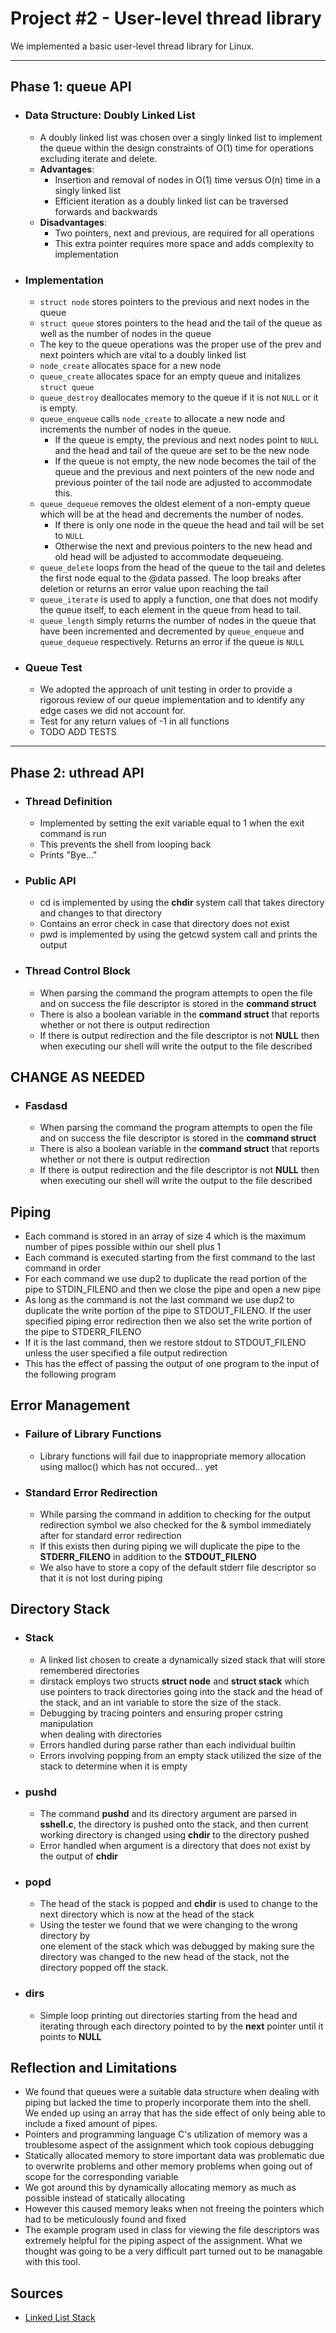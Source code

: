# Project #2 - User-level thread library #  

We implemented a basic user-level thread library for Linux.

___

## Phase 1: queue API ##

* ### Data Structure: Doubly Linked List ###

  * A doubly linked list was chosen over a singly linked list to implement the
    queue within the design constraints of O(1) time for operations excluding
    iterate and delete.
  * **Advantages**:
    * Insertion and removal of nodes in O(1) time versus O(n) time in a singly
      linked list
    * Efficient iteration as a doubly linked list can be traversed forwards and
      backwards
  * **Disadvantages**:
    * Two pointers, next and previous, are required for all operations
    * This extra pointer requires more space and adds complexity to
      implementation

* ### Implementation ###

  * `struct node`  stores pointers to the previous and next nodes in the queue
  * `struct queue` stores pointers to the head and the tail of the queue as well
    as the number of nodes in the queue
  * The key to the queue operations was the proper use of the prev and next
    pointers which are vital to a doubly linked list  
  * `node_create` allocates space for a new node
  * `queue_create` allocates space for an empty queue and initalizes `struct
    queue`
  * `queue_destroy` deallocates memory to the queue if it is not `NULL` or it is
    empty.
  * `queue_enqueue` calls `node_create` to allocate a new node and increments
    the number of nodes in the queue.
    * If the queue is empty, the previous and next nodes point to `NULL` and the
      head and tail of the queue are set to be the new node
    * If the queue is not empty, the new node becomes the tail of the queue and
      the previous and next pointers of the new node and previous pointer of the
      tail node are adjusted to accommodate this.  
  * `queue_dequeue` removes the oldest element of a non-empty queue which will
    be at the head and decrements the number of nodes.
    * If there is only one node in the queue the head and tail will be set to
        `NULL`
    * Otherwise the next and previous pointers to the new head and old head will
        be adjusted to accommodate dequeueing.
  * `queue_delete` loops from the head of the queue to the tail and deletes the
    first node equal to the @data passed. The loop breaks after deletion or
    returns an error value upon reaching the tail
  * `queue_iterate` is used to apply a function, one that does not modify the
    queue itself, to each element in the queue from head to tail.
  * `queue_length` simply returns the number of nodes in the queue that have
    been incremented and decremented by `queue_enqueue` and `queue_dequeue`
    respectively. Returns an error if the queue is `NULL`

* ### Queue Test ###  

  * We adopted the approach of unit testing in order to provide a rigorous
    review of our queue implementation and to identify any edge cases we did not
    account for.
  * Test for any return values of -1 in all functions
  * TODO ADD TESTS  

___

## Phase 2: uthread API ##

* ### Thread Definition  ###

  * Implemented by setting the exit variable equal to 1 when the exit command is
    run
  * This prevents the shell from looping back  
  * Prints "Bye..."  

* ### Public API ###

  * cd is implemented by using the **chdir** system call that takes directory
    and changes to that directory  
  * Contains an error check in case that directory does not exist
  * pwd is implemented by using the getcwd system call and prints the output

* ### Thread Control Block ###  

  * When parsing the command the program attempts to open the file and on
    success the file descriptor is stored in the **command struct**
  * There is also a boolean variable in the **command struct** that reports
    whether or not there is output redirection  
  * If there is output redirection and the file descriptor is not **NULL** then
    when executing our shell will write the output to the file described  

## CHANGE AS NEEDED ##  

* ### Fasdasd ###  

  * When parsing the command the program attempts to open the file and on
    success the file descriptor is stored in the **command struct**
  * There is also a boolean variable in the **command struct** that reports
    whether or not there is output redirection  
  * If there is output redirection and the file descriptor is not **NULL** then
    when executing our shell will write the output to the file described  

## Piping ##  
  
* Each command is stored in an array of size 4 which is the maximum number of
  pipes possible within our shell plus 1  
* Each command is executed starting from the first command to the last command
  in order  
* For each command we use dup2 to duplicate the read portion of the pipe to
  STDIN_FILENO and then we close the pipe and open a new pipe  
* As long as the command is not the last command we use dup2 to duplicate the
  write portion of the pipe to STDOUT_FILENO. If the user specified piping error
  redirection then we also set the write portion of the pipe to STDERR_FILENO  
* If it is the last command, then we restore stdout to STDOUT_FILENO unless the
  user specified a file output redirection  
* This has the effect of passing the output of one program to the input of the
  following program  

## Error Management ##  

* ### Failure of Library Functions ###  

  * Library functions will fail due to inappropriate memory allocation using
    malloc() which has not occured... yet

* ### Standard Error Redirection ###  

  * While parsing the command in addition to checking for the output redirection
    symbol we also checked for the & symbol immediately after for standard error
    redirection
  * If this exists then during piping we will duplicate the pipe to the
    **STDERR_FILENO** in addition to the **STDOUT_FILENO**  
  * We also have to store a copy of the default stderr file descriptor so that
    it is not lost during piping  

## Directory Stack ##  

* ### Stack ###  

  * A linked list chosen to create a dynamically sized stack that will store
    remembered directories
  * dirstack employs two structs **struct node** and **struct stack** which use
    pointers to track directories going into the stack and the head of the
    stack, and an int variable to store the size of the stack.  
  * Debugging by tracing pointers and ensuring proper cstring manipulation  
    when dealing with directories
  * Errors handled during parse rather than each individual builtin
  * Errors involving popping from an empty stack utilized the size of the stack
    to determine when it is empty  

* ### pushd ###  

  * The command **pushd** and its directory argument are parsed in  
    **sshell.c**, the directory is pushed onto the stack, and then current
    working directory is changed using **chdir** to the directory pushed
  * Error handled when argument is a directory that does not exist by the output
    of **chdir**  

* ### popd ###  

  * The head of the stack is popped and **chdir** is used to change to the next
    directory which is now at the head of the stack  
  * Using the tester we found that we were changing to the wrong directory by  
    one element of the stack which was debugged by making sure the directory was
    changed to the new head of the stack, not the directory popped off the
    stack.

* ### dirs ###  

  * Simple loop printing out directories starting from the head and iterating
    through each directory pointed to by the **next** pointer until it points to
    **NULL**

## Reflection and Limitations ##  

* We found that queues were a suitable data structure when dealing with piping
  but lacked the time to properly incorporate them into the shell. We ended up
  using an array that has the side effect of only being able to include a fixed
  amount of pipes.  
* Pointers and programming language C's utilization of memory was a troublesome
  aspect of the assignment which took copious debugging
* Statically allocated memory to store important data was problematic due to
  overwrite problems and other memory problems when going out of scope for the
  corresponding variable  
* We got around this by dynamically allocating memory as much as possible
  instead of statically allocating
* However this caused memory leaks when not freeing the pointers which had to be
  meticulously found and fixed  
* The example program used in class for viewing the file descriptors was
  extremely helpful for the piping aspect of the assignment. What we thought was
  going to be a very difficult part turned out to be managable with this tool.

## Sources ##  

* [Linked List Stack](https://www.zentut.com/c-tutorial/c-stack-using-pointers/)
